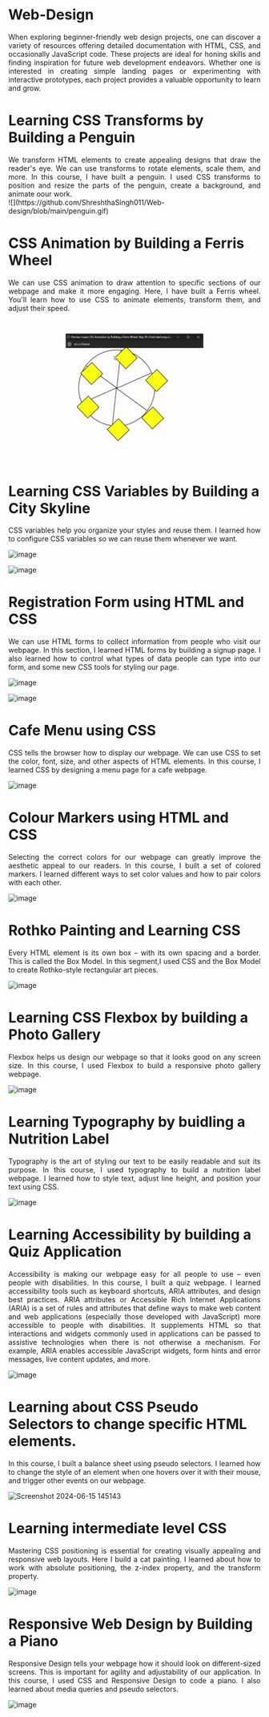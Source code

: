 # Web-Design
<div align="justify">
When exploring beginner-friendly web design projects, one can discover a variety of resources offering detailed documentation with HTML, CSS, and occasionally JavaScript code. These projects are ideal for honing skills and finding inspiration for future web development endeavors. Whether one is interested in creating simple landing pages or experimenting with interactive prototypes, each project provides a valuable opportunity to learn and grow.</div>

# Learning CSS Transforms by Building a Penguin

<div align="justify">We transform HTML elements to create appealing designs that draw the reader's eye. We can use transforms to rotate elements, scale them, and more. In this course, I have built  a penguin. I used CSS transforms to position and resize the parts of the penguin, create a background, and animate oour work. </div>
![](https://github.com/ShreshthaSingh011/Web-design/blob/main/penguin.gif)

# CSS Animation by Building a Ferris Wheel
<div align="justify">We can use CSS animation to draw attention to specific sections of our webpage and make it more engaging. Here, I have built a Ferris wheel. You'll learn how to use CSS to animate elements, transform them, and adjust their speed. </div>

![](https://github.com/ShreshthaSingh011/Web-design/blob/main/ferris%20wheel.gif)

# Learning CSS Variables by Building a City Skyline
<div align="justify">CSS variables help you organize your styles and reuse them. I learned how to configure CSS variables so we can reuse them whenever we want. </div>

![image](https://github.com/ShreshthaSingh011/Web-design/assets/50359330/5cb98824-1bcb-4f09-8138-ea835e39406d)

![image](https://github.com/ShreshthaSingh011/Web-design/assets/50359330/d3f715c7-d92b-4ee3-a75e-4d2143330d76)

# Registration Form using HTML and CSS
<div align="justify">We can use HTML forms to collect information from people who visit our webpage. In this section, I learned HTML forms by building a signup page. I also learned how to control what types of data people can type into our form, and some new CSS tools for styling our page. </div>

![image](https://github.com/ShreshthaSingh011/Web-design/assets/50359330/272f484f-f117-4f12-bb03-9da9ad443604)

![image](https://github.com/ShreshthaSingh011/Web-design/assets/50359330/89499e11-c089-4255-970f-a484262b5787)

# Cafe Menu using CSS 
<div align="justify">CSS tells the browser how to display our webpage. We can use CSS to set the color, font, size, and other aspects of HTML elements. In this course, I learned CSS by designing a menu page for a cafe webpage. </div>

![image](https://github.com/ShreshthaSingh011/Web-design/assets/50359330/914e9206-c4c7-4da6-9164-66db9749b84c)

# Colour Markers using HTML and CSS 
<div align="justify">Selecting the correct colors for our webpage can greatly improve the aesthetic appeal to our readers. In this course, I built a set of colored markers. I learned different ways to set color values and how to pair colors with each other. </div>

![image](https://github.com/ShreshthaSingh011/Web-design/assets/50359330/30145cde-69d4-4b11-a63f-1aa0b732f394)

# Rothko Painting and Learning CSS
<div align="justify">Every HTML element is its own box – with its own spacing and a border. This is called the Box Model. In this segment,I used CSS and the Box Model to create Rothko-style rectangular art pieces.   </div>

![image](https://github.com/ShreshthaSingh011/Web-design/assets/50359330/ea14d87c-fb9e-4ad0-81d1-75b658c0228f)

# Learning CSS Flexbox by building a Photo Gallery
<div align="justify">Flexbox helps us design our webpage so that it looks good on any screen size. In this course, I used Flexbox to build a responsive photo gallery webpage. </div>

![image](https://github.com/ShreshthaSingh011/Web-design/assets/50359330/b4eac007-1677-4c8e-8ff9-ed335df16b55)

# Learning Typography by buidling a Nutrition Label
<div align="justify">Typography is the art of styling our text to be easily readable and suit its purpose. In this course, I used typography to build a nutrition label webpage. I learned how to style text, adjust line height, and position your text using CSS.  </div>

![image](https://github.com/ShreshthaSingh011/Web-design/assets/50359330/d232e272-6210-4929-ab6d-dddac584ae3c)

# Learning Accessibility by building a Quiz Application
<div align="justify">Accessibility is making our webpage easy for all people to use – even people with disabilities. In this course, I built a quiz webpage. I learned accessibility tools such as keyboard shortcuts, ARIA attributes, and design best practices.
ARIA attributes or Accessible Rich Internet Applications (ARIA) is a set of rules and attributes that define ways to make web content and web applications (especially those developed with JavaScript) more accessible to people with disabilities.
It supplements HTML so that interactions and widgets commonly used in applications can be passed to assistive technologies when there is not otherwise a mechanism. For example, ARIA enables accessible JavaScript widgets, form hints and error messages, live content updates, and more.  </div>

![image](https://github.com/ShreshthaSingh011/Web-design/assets/50359330/3aab7e13-f918-4bf9-a728-75be4de006d8)

# Learning about CSS Pseudo Selectors to change specific HTML elements.

<div align="justify">In this course, I built a balance sheet using pseudo selectors. I learned how to change the style of an element when one hovers over it with their mouse, and trigger other events on our webpage. </div>

![Screenshot 2024-06-15 145143](https://github.com/ShreshthaSingh011/Web-design/assets/50359330/ff47adbe-65d1-486f-b758-381918ae6a98)

# Learning intermediate level CSS
<div align="justify">Mastering CSS positioning is essential for creating visually appealing and responsive web layouts. Here I build a cat painting. I learned about how to work with absolute positioning, the z-index property, and the transform property. </div>

![image](https://github.com/ShreshthaSingh011/Web-design/assets/50359330/cd604080-c3cf-442e-8ec8-f97b7f83721e)

# Responsive Web Design by Building a Piano
<div align="justify">Responsive Design tells your webpage how it should look on different-sized screens. This is important for agility and adjustability of our application. In this course, I used CSS and Responsive Design to code a piano. I also learned about media queries and pseudo selectors. </div>

![image](https://github.com/ShreshthaSingh011/Web-design/assets/50359330/13acd14e-7fdc-4cbd-bda2-304b354e0517)
